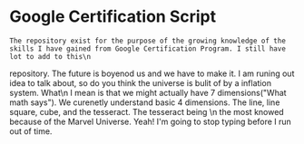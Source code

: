 # Google Certification Script
 	The repository exist for the purpose of the growing knowledge of the skills I have gained from Google Certification Program. I still have lot to add to this\n
repository. The future is boyenod us and we have to make it. I am runing out idea to talk about, so do you think the universe is bulit of by a inflation system. What\n
I mean is that we might actually have 7 dimensions("What math says"). We curenetly understand basic 4 dimensions. The line, line square, cube, and the tesseract. The tesseract being \n
the most knowed because of the Marvel Universe. Yeah! I'm going to stop typing before I run out of time. 
